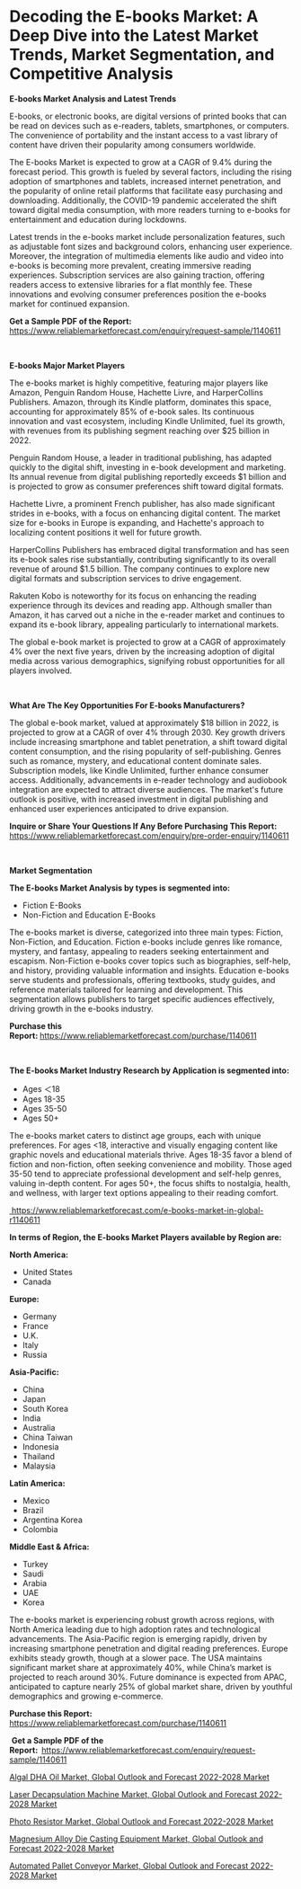 <p><h1>Decoding the E-books Market: A Deep Dive into the Latest Market Trends, Market Segmentation, and Competitive Analysis</h1></p><p><strong>E-books Market Analysis and Latest Trends</strong></p>
<p><p>E-books, or electronic books, are digital versions of printed books that can be read on devices such as e-readers, tablets, smartphones, or computers. The convenience of portability and the instant access to a vast library of content have driven their popularity among consumers worldwide.</p><p>The E-books Market is expected to grow at a CAGR of 9.4% during the forecast period. This growth is fueled by several factors, including the rising adoption of smartphones and tablets, increased internet penetration, and the popularity of online retail platforms that facilitate easy purchasing and downloading. Additionally, the COVID-19 pandemic accelerated the shift toward digital media consumption, with more readers turning to e-books for entertainment and education during lockdowns.</p><p>Latest trends in the e-books market include personalization features, such as adjustable font sizes and background colors, enhancing user experience. Moreover, the integration of multimedia elements like audio and video into e-books is becoming more prevalent, creating immersive reading experiences. Subscription services are also gaining traction, offering readers access to extensive libraries for a flat monthly fee. These innovations and evolving consumer preferences position the e-books market for continued expansion.</p></p>
<p><strong>Get a Sample PDF of the Report:&nbsp;</strong> <a href="https://www.reliablemarketforecast.com/enquiry/request-sample/1140611?utm_campaign=1474&utm_medium=2&utm_source=Github&utm_content=ia&utm_term=14102024&utm_id=e-books">https://www.reliablemarketforecast.com/enquiry/request-sample/1140611</a></p>
<p>&nbsp;</p>
<p><strong>E-books Major Market Players</strong></p>
<p><p>The e-books market is highly competitive, featuring major players like Amazon, Penguin Random House, Hachette Livre, and HarperCollins Publishers. Amazon, through its Kindle platform, dominates this space, accounting for approximately 85% of e-book sales. Its continuous innovation and vast ecosystem, including Kindle Unlimited, fuel its growth, with revenues from its publishing segment reaching over $25 billion in 2022. </p><p>Penguin Random House, a leader in traditional publishing, has adapted quickly to the digital shift, investing in e-book development and marketing. Its annual revenue from digital publishing reportedly exceeds $1 billion and is projected to grow as consumer preferences shift toward digital formats.</p><p>Hachette Livre, a prominent French publisher, has also made significant strides in e-books, with a focus on enhancing digital content. The market size for e-books in Europe is expanding, and Hachette's approach to localizing content positions it well for future growth.</p><p>HarperCollins Publishers has embraced digital transformation and has seen its e-book sales rise substantially, contributing significantly to its overall revenue of around $1.5 billion. The company continues to explore new digital formats and subscription services to drive engagement.</p><p>Rakuten Kobo is noteworthy for its focus on enhancing the reading experience through its devices and reading app. Although smaller than Amazon, it has carved out a niche in the e-reader market and continues to expand its e-book library, appealing particularly to international markets.</p><p>The global e-book market is projected to grow at a CAGR of approximately 4% over the next five years, driven by the increasing adoption of digital media across various demographics, signifying robust opportunities for all players involved.</p></p>
<p>&nbsp;</p>
<p><strong>What Are The Key Opportunities For E-books Manufacturers?</strong></p>
<p><p>The global e-book market, valued at approximately $18 billion in 2022, is projected to grow at a CAGR of over 4% through 2030. Key growth drivers include increasing smartphone and tablet penetration, a shift toward digital content consumption, and the rising popularity of self-publishing. Genres such as romance, mystery, and educational content dominate sales. Subscription models, like Kindle Unlimited, further enhance consumer access. Additionally, advancements in e-reader technology and audiobook integration are expected to attract diverse audiences. The market's future outlook is positive, with increased investment in digital publishing and enhanced user experiences anticipated to drive expansion.</p></p>
<p><strong>Inquire or Share Your Questions If Any Before Purchasing This Report:</strong> <a href="https://www.reliablemarketforecast.com/enquiry/pre-order-enquiry/1140611?utm_campaign=1474&utm_medium=2&utm_source=Github&utm_content=ia&utm_term=14102024&utm_id=e-books">https://www.reliablemarketforecast.com/enquiry/pre-order-enquiry/1140611</a></p>
<p>&nbsp;</p>
<p><strong>Market Segmentation</strong></p>
<p><strong>The E-books Market Analysis by types is segmented into:</strong></p>
<p><ul><li>Fiction E-Books</li><li>Non-Fiction and Education E-Books</li></ul></p>
<p><p>The e-books market is diverse, categorized into three main types: Fiction, Non-Fiction, and Education. Fiction e-books include genres like romance, mystery, and fantasy, appealing to readers seeking entertainment and escapism. Non-Fiction e-books cover topics such as biographies, self-help, and history, providing valuable information and insights. Education e-books serve students and professionals, offering textbooks, study guides, and reference materials tailored for learning and development. This segmentation allows publishers to target specific audiences effectively, driving growth in the e-books industry.</p></p>
<p><strong>Purchase this Report:&nbsp;</strong><a href="https://www.reliablemarketforecast.com/purchase/1140611?utm_campaign=1474&utm_medium=2&utm_source=Github&utm_content=ia&utm_term=14102024&utm_id=e-books">https://www.reliablemarketforecast.com/purchase/1140611</a></p>
<p>&nbsp;</p>
<p><strong>The E-books Market Industry Research by Application is segmented into:</strong></p>
<p><ul><li>Ages ＜18</li><li>Ages 18-35</li><li>Ages 35-50</li><li>Ages 50+</li></ul></p>
<p><p>The e-books market caters to distinct age groups, each with unique preferences. For ages <18, interactive and visually engaging content like graphic novels and educational materials thrive. Ages 18-35 favor a blend of fiction and non-fiction, often seeking convenience and mobility. Those aged 35-50 tend to appreciate professional development and self-help genres, valuing in-depth content. For ages 50+, the focus shifts to nostalgia, health, and wellness, with larger text options appealing to their reading comfort.</p></p>
<p><a href="https://www.reliablemarketforecast.com/e-books-market-in-global-r1140611?utm_campaign=1474&utm_medium=2&utm_source=Github&utm_content=ia&utm_term=14102024&utm_id=e-books">&nbsp;https://www.reliablemarketforecast.com/e-books-market-in-global-r1140611</a></p>
<p><strong>In terms of Region, the E-books Market Players available by Region are:</strong></p>
<p>
    <p> <strong> North America: </strong>
        <ul>
            <li>United States</li>
            <li>Canada</li>
        </ul>
        </p> 
    <p> <strong> Europe: </strong>
        <ul>
            <li>Germany</li>
            <li>France</li>
            <li>U.K.</li>
            <li>Italy</li>
            <li>Russia</li>
        </ul>
        </p> 
    <p> <strong> Asia-Pacific: </strong>
        <ul>
            <li>China</li>
            <li>Japan</li>
            <li>South Korea</li>
            <li>India</li>
            <li>Australia</li>
            <li>China Taiwan</li>
            <li>Indonesia</li>
            <li>Thailand</li>
            <li>Malaysia</li>
        </ul>
        </p> 
    <p> <strong> Latin America: </strong>
        <ul>
            <li>Mexico</li>
            <li>Brazil</li>
            <li>Argentina Korea</li>
            <li>Colombia</li>
        </ul>
        </p> 
    <p> <strong> Middle East & Africa: </strong>
        <ul>
            <li>Turkey</li>
            <li>Saudi</li>
            <li>Arabia</li>
            <li>UAE</li>
            <li>Korea</li>
        </ul>
    </p>
    </p>
<p><p>The e-books market is experiencing robust growth across regions, with North America leading due to high adoption rates and technological advancements. The Asia-Pacific region is emerging rapidly, driven by increasing smartphone penetration and digital reading preferences. Europe exhibits steady growth, though at a slower pace. The USA maintains significant market share at approximately 40%, while China’s market is projected to reach around 30%. Future dominance is expected from APAC, anticipated to capture nearly 25% of global market share, driven by youthful demographics and growing e-commerce.</p></p>
<p><strong>Purchase this Report: </strong><a href="https://www.reliablemarketforecast.com/purchase/1140611?utm_campaign=1474&utm_medium=2&utm_source=Github&utm_content=ia&utm_term=14102024&utm_id=e-books">https://www.reliablemarketforecast.com/purchase/1140611</a></p>
<p>&nbsp;<strong>Get a Sample PDF of the Report:&nbsp;&nbsp;</strong><a href="https://www.reliablemarketforecast.com/enquiry/request-sample/1140611?utm_campaign=1474&utm_medium=2&utm_source=Github&utm_content=ia&utm_term=14102024&utm_id=e-books">https://www.reliablemarketforecast.com/enquiry/request-sample/1140611</a></p>
<p><strong></strong></p>
<p><p><a href="https://www.linkedin.com/pulse/algal-dha-oil-market-global-outlook-forecast-2022-2028-transformation-m2maf?trk=public_post_embed_feed-article-content&utm_campaign=1474&utm_medium=2&utm_source=Github&utm_content=ia&utm_term=14102024&utm_id=e-books">Algal DHA Oil Market, Global Outlook and Forecast 2022-2028 Market</a></p><p><a href="https://www.linkedin.com/pulse/trends-global-laser-decapsulation-machine-market-outlook-forecast-pozhf?trk=public_post_embed_feed-article-content&utm_campaign=1474&utm_medium=2&utm_source=Github&utm_content=ia&utm_term=14102024&utm_id=e-books">Laser Decapsulation Machine Market, Global Outlook and Forecast 2022-2028 Market</a></p><p><a href="https://www.linkedin.com/pulse/global-photo-resistor-market-outlook-forecast-2022-2028-pulse-dwqzf?trk=public_post_embed_feed-article-content&utm_campaign=1474&utm_medium=2&utm_source=Github&utm_content=ia&utm_term=14102024&utm_id=e-books">Photo Resistor Market, Global Outlook and Forecast 2022-2028 Market</a></p><p><a href="https://www.linkedin.com/pulse/market-leaders-laggards-global-magnesium-alloy-die-casting-equipment-9nqtf?trk=public_post_embed_feed-article-content&utm_campaign=1474&utm_medium=2&utm_source=Github&utm_content=ia&utm_term=14102024&utm_id=e-books">Magnesium Alloy Die Casting Equipment Market, Global Outlook and Forecast 2022-2028 Market</a></p><p><a href="https://www.linkedin.com/pulse/automated-pallet-conveyor-market-global-outlook-forecast-2022-2028-nfmsf?trk=public_post_embed_feed-article-content&utm_campaign=1474&utm_medium=2&utm_source=Github&utm_content=ia&utm_term=14102024&utm_id=e-books">Automated Pallet Conveyor Market, Global Outlook and Forecast 2022-2028 Market</a></p></p>